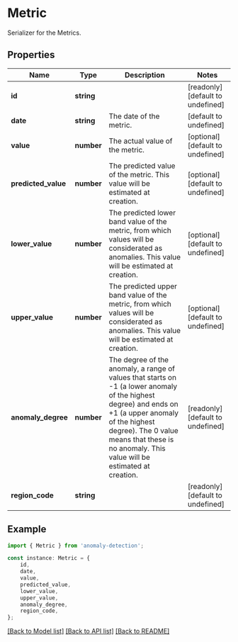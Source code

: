 # Metric

Serializer for the Metrics.

## Properties

Name | Type | Description | Notes
------------ | ------------- | ------------- | -------------
**id** | **string** |  | [readonly] [default to undefined]
**date** | **string** | The date of the metric. | [default to undefined]
**value** | **number** | The actual value of the metric. | [optional] [default to undefined]
**predicted_value** | **number** | The predicted value of the metric. This value will be estimated at creation. | [optional] [default to undefined]
**lower_value** | **number** | The predicted lower band value of the metric, from which values will be             considerated as anomalies. This value will be estimated at creation. | [optional] [default to undefined]
**upper_value** | **number** | The predicted upper band value of the metric, from which values will be             considerated as anomalies. This value will be estimated at creation. | [optional] [default to undefined]
**anomaly_degree** | **number** | The degree of the anomaly, a range of values that starts on -1 (a lower anomaly of the             highest degree) and ends on +1 (a upper anomaly of the highest degree). The 0 value means that             these is no anomaly. This value will be estimated at creation. | [readonly] [default to undefined]
**region_code** | **string** |  | [readonly] [default to undefined]

## Example

```typescript
import { Metric } from 'anomaly-detection';

const instance: Metric = {
    id,
    date,
    value,
    predicted_value,
    lower_value,
    upper_value,
    anomaly_degree,
    region_code,
};
```

[[Back to Model list]](../README.md#documentation-for-models) [[Back to API list]](../README.md#documentation-for-api-endpoints) [[Back to README]](../README.md)
